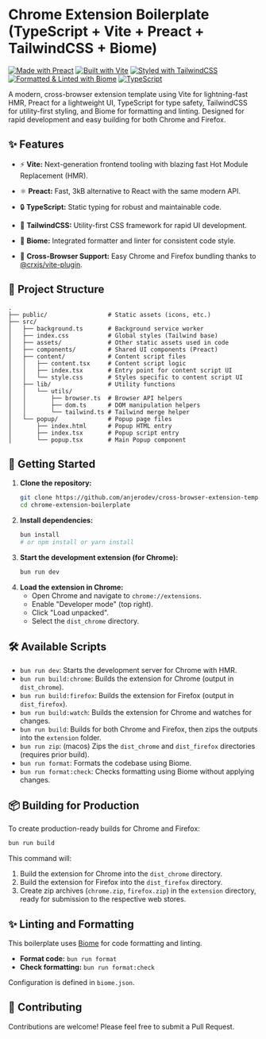 # Chrome Extension Boilerplate (TypeScript + Vite + Preact + TailwindCSS + Biome)

[![Made with Preact](https://img.shields.io/badge/Made%20with-Preact-673ab8.svg)](https://preactjs.com/)
[![Built with Vite](https://img.shields.io/badge/Built%20with-Vite-646cff.svg)](https://vitejs.dev/)
[![Styled with TailwindCSS](https://img.shields.io/badge/Styled%20with-TailwindCSS-38b2ac.svg)](https://tailwindcss.com/)
[![Formatted & Linted with Biome](https://img.shields.io/badge/Formatted%20with-Biome-60a5fa.svg)](https://biomejs.dev/)
[![TypeScript](https://img.shields.io/badge/TypeScript-Strict-3178c6.svg)](https://www.typescriptlang.org/)

A modern, cross-browser extension template using Vite for lightning-fast HMR, Preact for a lightweight UI, TypeScript for type safety, TailwindCSS for utility-first styling, and Biome for formatting and linting. Designed for rapid development and easy building for both Chrome and Firefox.

## ✨ Features

- ⚡️ **Vite:** Next-generation frontend tooling with blazing fast Hot Module Replacement (HMR).
- ⚛️ **Preact:** Fast, 3kB alternative to React with the same modern API.
- 🔒 **TypeScript:** Static typing for robust and maintainable code.
- 🎨 **TailwindCSS:** Utility-first CSS framework for rapid UI development.
- 🧹 **Biome:** Integrated formatter and linter for consistent code style.

- 🦊 **Cross-Browser Support:** Easy Chrome and Firefox bundling thanks to [@crxjs/vite-plugin](https://github.com/crxjs/chrome-extension-tools).

## 📂 Project Structure

```
.
├── public/                 # Static assets (icons, etc.)
├── src/
│   ├── background.ts       # Background service worker
│   ├── index.css           # Global styles (Tailwind base)
│   ├── assets/             # Other static assets used in code
│   ├── components/         # Shared UI components (Preact)
│   ├── content/            # Content script files
│   │   ├── content.tsx     # Content script logic
│   │   ├── index.tsx       # Entry point for content script UI
│   │   └── style.css       # Styles specific to content script UI
│   ├── lib/                # Utility functions
│   │   └── utils/
│   │       ├── browser.ts  # Browser API helpers
│   │       ├── dom.ts      # DOM manipulation helpers
│   │       └── tailwind.ts # Tailwind merge helper
│   └── popup/              # Popup page files
│       ├── index.html      # Popup HTML entry
│       ├── index.tsx       # Popup script entry
│       └── popup.tsx       # Main Popup component
```

## 🚀 Getting Started

1.  **Clone the repository:**
    ```bash
    git clone https://github.com/anjerodev/cross-browser-extension-template.git
    cd chrome-extension-boilerplate
    ```
2.  **Install dependencies:**
    ```bash
    bun install
    # or npm install or yarn install
    ```
3.  **Start the development extension (for Chrome):**
    ```bash
    bun run dev
    ```
4.  **Load the extension in Chrome:**
    - Open Chrome and navigate to `chrome://extensions`.
    - Enable "Developer mode" (top right).
    - Click "Load unpacked".
    - Select the `dist_chrome` directory.

## 🛠️ Available Scripts

- `bun run dev`: Starts the development server for Chrome with HMR.
- `bun run build:chrome`: Builds the extension for Chrome (output in `dist_chrome`).
- `bun run build:firefox`: Builds the extension for Firefox (output in `dist_firefox`).
- `bun run build:watch`: Builds the extension for Chrome and watches for changes.
- `bun run build`: Builds for both Chrome and Firefox, then zips the outputs into the `extension` folder.
- `bun run zip`: (macos) Zips the `dist_chrome` and `dist_firefox` directories (requires prior build).
- `bun run format`: Formats the codebase using Biome.
- `bun run format:check`: Checks formatting using Biome without applying changes.

## 📦 Building for Production

To create production-ready builds for Chrome and Firefox:

```bash
bun run build
```

This command will:

1.  Build the extension for Chrome into the `dist_chrome` directory.
2.  Build the extension for Firefox into the `dist_firefox` directory.
3.  Create zip archives (`chrome.zip`, `firefox.zip`) in the `extension` directory, ready for submission to the respective web stores.

## ✨ Linting and Formatting

This boilerplate uses [Biome](https://biomejs.dev/) for code formatting and linting.

- **Format code:** `bun run format`
- **Check formatting:** `bun run format:check`

Configuration is defined in `biome.json`.

## 🤝 Contributing

Contributions are welcome! Please feel free to submit a Pull Request.
